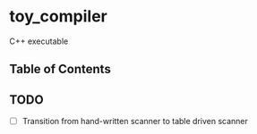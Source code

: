 # toy_compiler

C++ executable

## Table of Contents

## TODO

* [ ] Transition from hand-written scanner to table driven scanner
